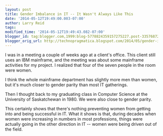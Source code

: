 ```yaml
---
layout: post
title: Gender Imbalance in IT -- It Wasn't Always Like This
date: '2014-05-12T19:49:00.003-07:00'
author: Larry Reid
tags: 
modified_time: '2014-05-12T19:49:43.082-07:00'
blogger_id: tag:blogger.com,1999:blog-5778824359157275227.post-3357687222329480662
blogger_orig_url: http://technopragmatica.blogspot.com/2014/05/gender-imbalance-in-it-it-wasnt-always.html
---
```


I was in a meeting a couple of weeks ago at a client's office. This
client still uses an IBM mainframe, and the meeting was about some
mainframe activities for my project. I realized that four of the seven
people in the room were women.  
  
I think the whole mainframe department has slightly more men than women,
but it's much closer to gender parity than most IT gatherings.  
  
Then I thought back to my graduating class in Computer Science at the
University of Saskatchewan in 1980. We were also close to gender parity.

  
This certainly shows that there's nothing preventing women from getting
into and being successful in IT. What it shows is that, during decades
when women were increasing in numbers in most professions, things were
actually going in the other direction in IT -- women were being driven
out of the field.

